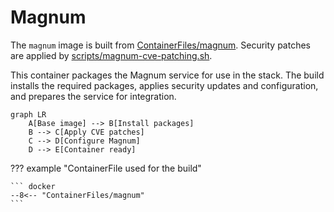 # Magnum

The `magnum` image is built from [ContainerFiles/magnum](https://github.com/rackerlabs/genestack-images/blob/main/ContainerFiles/magnum). Security patches are applied by [scripts/magnum-cve-patching.sh](https://github.com/rackerlabs/genestack-images/blob/main/scripts/magnum-cve-patching.sh).

This container packages the Magnum service for use in the stack. The build installs the required packages, applies security updates and configuration, and prepares the service for integration.

``` mermaid
graph LR
    A[Base image] --> B[Install packages]
    B --> C[Apply CVE patches]
    C --> D[Configure Magnum]
    D --> E[Container ready]
```

??? example "ContainerFile used for the build"

    ``` docker
    --8<-- "ContainerFiles/magnum"
    ```
